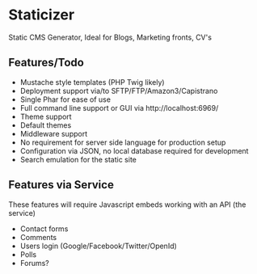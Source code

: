 Staticizer
==========

Static CMS Generator, Ideal for Blogs, Marketing fronts, CV's

Features/Todo
-------------
- Mustache style templates (PHP Twig likely)
- Deployment support via/to SFTP/FTP/Amazon3/Capistrano
- Single Phar for ease of use
- Full command line support or GUI via http://localhost:6969/
- Theme support
- Default themes
- Middleware support
- No requirement for server side language for production setup
- Configuration via JSON, no local database required for development
- Search emulation for the static site

Features via Service
-------------
These features will require Javascript embeds working with an API (the service)
- Contact forms
- Comments
- Users login (Google/Facebook/Twitter/OpenId)
- Polls
- Forums?
